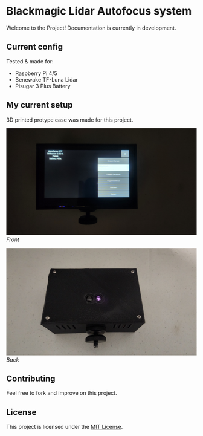 # Blackmagic Lidar Autofocus system

Welcome to the Project! Documentation is currently in development.

## Current config

Tested & made for:
- Raspberry Pi 4/5
- Benewake TF-Luna Lidar
- Pisugar 3 Plus Battery

## My current setup

3D printed protype case was made for this project.

![Screenshot 1](imgs/20240110_213159.jpg)
*Front*

![Screenshot 2](imgs/20240110_213243.jpg)
*Back*

## Contributing

Feel free to fork and improve on this project.

## License

This project is licensed under the [MIT License](LICENSE).
